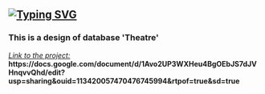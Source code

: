 <a href="https://git.io/typing-svg"><img src="https://readme-typing-svg.demolab.com?font=Fira+Code&pause=1000&width=435&height=30&lines=DESIGN+OF+DATABASE+'THEATRE'" alt="Typing SVG" /></a>
-----------------------------------------
<h3>This is a design of database 'Theatre' </h3>
<p><ins><em>Link to the project:</em></ins> <strong>https://docs.google.com/document/d/1Avo2UP3WXHeu4BgOEbJS7dJVHnqvvQhd/edit?usp=sharing&ouid=113420057470476745994&rtpof=true&sd=true</strong></p>
